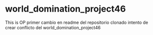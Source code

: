 # world_domination_project46
This is OP
primer cambio en readme del repositorio clonado
intento de crear conflicto del world_domination_project46